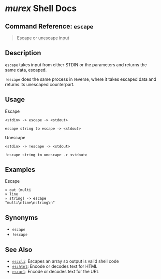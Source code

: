 # _murex_ Shell Docs

## Command Reference: `escape`

> Escape or unescape input 

## Description

`escape` takes input from either STDIN or the parameters and returns the same
data, escaped.

`!escape` does the same process in reverse, where it takes escaped data and
returns its unescaped counterpart.

## Usage

Escape

    <stdin> -> escape -> <stdout>
    
    escape string to escape -> <stdout>
    
Unescape

    <stdin> -> !escape -> <stdout>
    
    !escape string to unescape -> <stdout>

## Examples

Escape

    » out (multi
    » line
    » string) -> escape
    "multi\nline\nstring\n" 

## Synonyms

* `escape`
* `!escape`


## See Also

* [`esccli`](../commands/esccli.md):
  Escapes an array so output is valid shell code
* [`eschtml`](../commands/eschtml.md):
  Encode or decodes text for HTML
* [`escurl`](../commands/escurl.md):
  Encode or decodes text for the URL